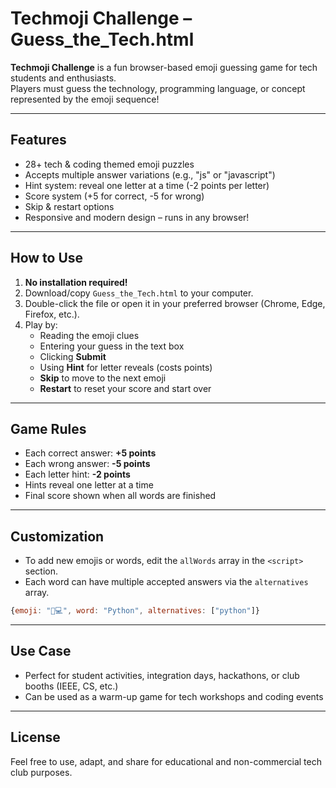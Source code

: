 # Techmoji Challenge – Guess_the_Tech.html

**Techmoji Challenge** is a fun browser-based emoji guessing game for tech students and enthusiasts.  
Players must guess the technology, programming language, or concept represented by the emoji sequence!

---

## Features

- 28+ tech & coding themed emoji puzzles
- Accepts multiple answer variations (e.g., "js" or "javascript")
- Hint system: reveal one letter at a time (-2 points per letter)
- Score system (+5 for correct, -5 for wrong)
- Skip & restart options
- Responsive and modern design – runs in any browser!

---

## How to Use

1. **No installation required!**
2. Download/copy `Guess_the_Tech.html` to your computer.
3. Double-click the file or open it in your preferred browser (Chrome, Edge, Firefox, etc.).
4. Play by:
    - Reading the emoji clues
    - Entering your guess in the text box
    - Clicking **Submit**
    - Using **Hint** for letter reveals (costs points)
    - **Skip** to move to the next emoji
    - **Restart** to reset your score and start over

---

## Game Rules

- Each correct answer: **+5 points**
- Each wrong answer: **-5 points**
- Each letter hint: **-2 points**
- Hints reveal one letter at a time
- Final score shown when all words are finished

---

## Customization

- To add new emojis or words, edit the `allWords` array in the `<script>` section.
- Each word can have multiple accepted answers via the `alternatives` array.

```js
{emoji: "🐍💻", word: "Python", alternatives: ["python"]}
```

---

## Use Case

- Perfect for student activities, integration days, hackathons, or club booths (IEEE, CS, etc.)
- Can be used as a warm-up game for tech workshops and coding events

---

## License

Feel free to use, adapt, and share for educational and non-commercial tech club purposes.
